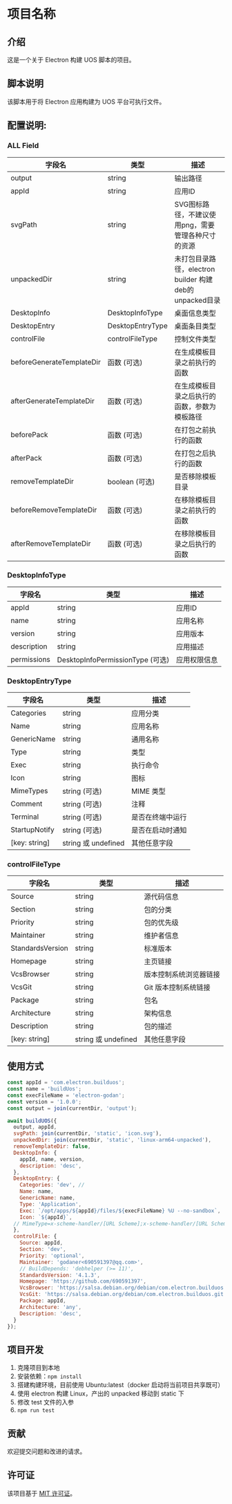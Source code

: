 # 项目名称

## 介绍

这是一个关于 Electron 构建 UOS 脚本的项目。

## 脚本说明

该脚本用于将 Electron 应用构建为 UOS 平台可执行文件。

## 配置说明:
### ALL Field
| 字段名 | 类型 | 描述 |
| ------ | ---- | ---- |
| output | string | 输出路径 |
| appId | string | 应用ID |
| svgPath | string | SVG图标路径，不建议使用png，需要管理各种尺寸的资源 |
| unpackedDir | string | 未打包目录路径，electron builder 构建deb的unpacked目录 |
| DesktopInfo | DesktopInfoType | 桌面信息类型 |
| DesktopEntry | DesktopEntryType | 桌面条目类型 |
| controlFile | controlFileType | 控制文件类型 |
| beforeGenerateTemplateDir | 函数 (可选) | 在生成模板目录之前执行的函数 |
| afterGenerateTemplateDir | 函数 (可选) | 在生成模板目录之后执行的函数，参数为模板路径 |
| beforePack | 函数 (可选) | 在打包之前执行的函数 |
| afterPack | 函数 (可选) | 在打包之后执行的函数 |
| removeTemplateDir | boolean (可选) | 是否移除模板目录 |
| beforeRemoveTemplateDir | 函数 (可选) | 在移除模板目录之前执行的函数 |
| afterRemoveTemplateDir | 函数 (可选) | 在移除模板目录之后执行的函数 |

### DesktopInfoType
| 字段名 | 类型 | 描述 |
| ------ | ---- | ---- |
| appId | string | 应用ID |
| name | string | 应用名称 |
| version | string | 应用版本 |
| description | string | 应用描述 |
| permissions | DesktopInfoPermissionType (可选) | 应用权限信息 |

### DesktopEntryType
| 字段名 | 类型 | 描述 |
| ------ | ---- | ---- |
| Categories | string | 应用分类 |
| Name | string | 应用名称 |
| GenericName | string | 通用名称 |
| Type | string | 类型 |
| Exec | string | 执行命令 |
| Icon | string | 图标 |
| MimeTypes | string (可选) | MIME 类型 |
| Comment | string (可选) | 注释 |
| Terminal | string (可选) | 是否在终端中运行 |
| StartupNotify | string (可选) | 是否在启动时通知 |
| [key: string] | string 或 undefined | 其他任意字段 |

### controlFileType
| 字段名 | 类型 | 描述 |
| ------ | ---- | ---- |
| Source | string | 源代码信息 |
| Section | string | 包的分类 |
| Priority | string | 包的优先级 |
| Maintainer | string | 维护者信息 |
| StandardsVersion | string | 标准版本 |
| Homepage | string | 主页链接 |
| VcsBrowser | string | 版本控制系统浏览器链接 |
| VcsGit | string | Git 版本控制系统链接 |
| Package | string | 包名 |
| Architecture | string | 架构信息 |
| Description | string | 包的描述 |
| [key: string] | string 或 undefined | 其他任意字段 |

## 使用方式
```js
const appId = 'com.electron.builduos';
const name = 'buildUos';
const execFileName = 'electron-godan';
const version = '1.0.0';
const output = join(currentDir, 'output');

await buildUOS({
  output, appId,
  svgPath: join(currentDir, 'static', 'icon.svg'),
  unpackedDir: join(currentDir, 'static', 'linux-arm64-unpacked'),
  removeTemplateDir: false,
  DesktopInfo: {
    appId, name, version,
    description: 'desc',
  },
  DesktopEntry: {
    Categories: 'dev', //
    Name: name,
    GenericName: name,
    Type: 'Application',
    Exec: `/opt/apps/${appId}/files/${execFileName} %U --no-sandbox`,
    Icon: `${appId}`,
  // MimeType=x-scheme-handler/[URL Scheme];x-scheme-handler/[URL Scheme];
  },
  controlFile: {
    Source: appId,
    Section: 'dev',
    Priority: 'optional',
    Maintainer: 'godaner<690591397@qq.com>',
    // BuildDepends: 'debhelper (>= 11)',
    StandardsVersion: '4.1.3',
    Homepage: 'https://github.com/690591397',
    VcsBrowser: 'https://salsa.debian.org/debian/com.electron.builduos',
    VcsGit: 'https://salsa.debian.org/debian/com.electron.builduos.git',
    Package: appId,
    Architecture: 'any',
    Description: 'desc',
  }
});

```

## 项目开发

1. 克隆项目到本地
1. 安装依赖：`npm install`
1. 搭建构建环境，目前使用 Ubuntu:latest（docker 启动将当前项目共享既可）
1. 使用 electron 构建 Linux，产出的 unpacked 移动到 static 下
1. 修改 test 文件的入参
1. `npm run test`


## 贡献

欢迎提交问题和改进的请求。

## 许可证

该项目基于 [MIT 许可证](LICENSE)。
